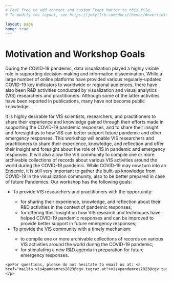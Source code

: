 ```yaml
---
# Feel free to add content and custom Front Matter to this file.
# To modify the layout, see https://jekyllrb.com/docs/themes/#overriding-theme-defaults

layout: page
home: true
---
```

<div class="c-article__main">
	<h1>Motivation and Workshop Goals</h1>
	<p>During the COVID-19 pandemic, data visualization played a highly visible role in supporting decision-making and information dissemination. While a large number of online platforms have provided various regularly-updated COVID-19 key indicators to worldwide or regional audiences, there have also been R&D activities conducted by visualization and visual analytics (VIS) researchers and practitioners. Although some of the latter activities have been reported in publications, many have not become public knowledge.</p>
	<p>It is highly desirable for VIS scientists, researchers, and practitioners to share their experience and knowledge gained through their efforts made in supporting the COVID-19 pandemic responses, and to share their insight and foresight as to how VIS can better support future pandemic and other emergency responses. This workshop will enable VIS researchers and practitioners to share their experience, knowledge, and reflection and offer their insight and foresight about the role of VIS in pandemic and emergency responses. It will also allow the VIS community to compile one or more archivable collections of records about various VIS activities around the world during the COVID-19 pandemic. While COVID-19 may now turn into an Endemic, it is still very important to gather the built-up knowledge from COVID-19 in the visualization community, also to be better prepared in case of future Pandemics. Our workshop has the following goals:</p>
	<ul>
		<li>To provide VIS researchers and practitioners with the opportunity:</li>
		<ul>
			<li>for sharing their experience, knowledge, and reflection about their R&D activities in the context of pandemic responses;</li>
	        <li>for offering their insight on how VIS research and techniques have helped COVID-19 pandemic responses and can be improved to provide better support in future emergency responses;</li>
	    </ul>
		<li>To provide the VIS community with a timely mechanism:</li>
		<ul>
	        <li>to compile one or more archivable collections of records on various VIS activities around the world during the COVID-19 pandemic;</li>
	        <li>for stimulating a new R&D agenda in preparation for future emergency responses.</li>
		</ul>
	</ul>
	
	<p>For questions, please do not hesitate to email us at: <a href="mailto:vis4pandemres2023@cgv.tugraz.at">vis4pandemres2023@cgv.tugraz.at</a></p>
</div>
